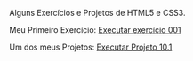 Alguns Exercícios e Projetos de HTML5 e CSS3.


Meu Primeiro Exercício:
<a href="https://felipecoelhoo.github.io/html-css/exercícios/ex001/index.html"> Executar exercício 001</a>

Um dos meus Projetos:
<a href="https://felipecoelhoo.github.io/html-css/exercícios/desafio010.1/android"> Executar Projeto 10.1</a>